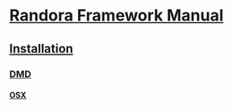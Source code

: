 # [Randora Framework Manual](/README.md)

## [Installation](/manual/installation/README.md)

### [DMD](/manual/installation/dmd/README.md)

#### [OSX](/manual/installation/dmd/osx/README.md)


